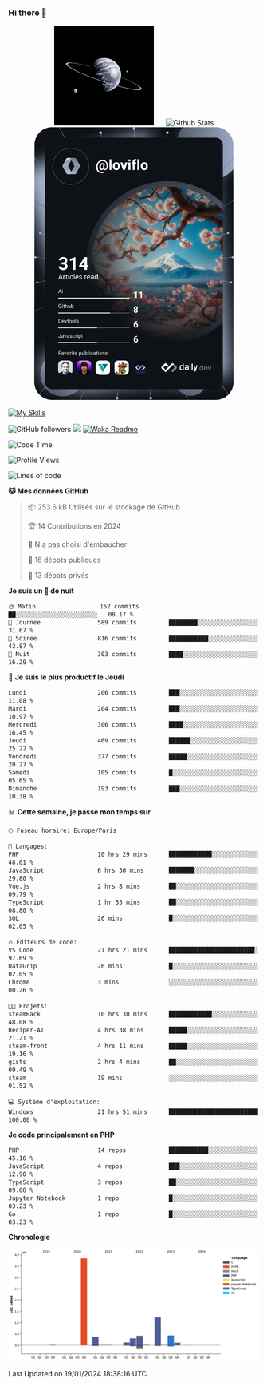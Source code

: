 ### Hi there 👋

<p align="center">
  <img src="https://github.com/Loviflo/Loviflo/blob/main/img/portrait.jpg" alt="Loviflo" height="200" style="margin-right: 20px"/>
  <img src="https://github-readme-stats.vercel.app/api?username=Loviflo&show_icons=true&theme=graywhite" alt="Github Stats" />
  <a href="https://app.daily.dev/loviflo"><img src="https://github.com/loviflo/loviflo/blob/main/devcard.svg" width="400" alt="Loviflo's Dev Card"/></a>
</p>

[![My Skills](https://skillicons.dev/icons?i=php,laravel,symfony,dotnet,cs,nodejs,mysql,postgres,js,ts,html,css,sass,angular,react,electron,docker,webpack,vscode,figma,git,github,gitlab,nginx,postman&perline=5)](https://skillicons.dev)

![GitHub followers](https://img.shields.io/github/followers/Loviflo?label=Follow&style=social)
![](https://visitor-badge.glitch.me/badge?page_id=Loviflo.Loviflo)
[![Waka Readme](https://github.com/Loviflo/Loviflo/actions/workflows/update-stats.yml/badge.svg)](https://github.com/Loviflo/Loviflo/actions/workflows/update-stats.yml)

<!--START_SECTION:waka-->
![Code Time](http://img.shields.io/badge/Code%20Time-1%2C817%20hrs%2022%20mins-blue)

![Profile Views](http://img.shields.io/badge/Vues%20du%20profil-12-blue)

![Lines of code](https://img.shields.io/badge/Depuis%20Hello%20World%2C%20j%27ai%20%C3%A9crit-6.8%20million%20Lignes%20de%20code-blue)

**🐱 Mes données GitHub** 

> 📦 253.6 kB Utilisés sur le stockage de GitHub 
 > 
> 🏆 14 Contributions en 2024
 > 
> 🚫 N'a pas choisi d'embaucher
 > 
> 📜 16 dépots publiques 
 > 
> 🔑 13 dépots privés 
 > 
**Je suis un 🦉 de nuit** 

```text
🌞 Matin                  152 commits         ██░░░░░░░░░░░░░░░░░░░░░░░   08.17 % 
🌆 Journée                589 commits         ████████░░░░░░░░░░░░░░░░░   31.67 % 
🌃 Soirée                 816 commits         ███████████░░░░░░░░░░░░░░   43.87 % 
🌙 Nuit                   303 commits         ████░░░░░░░░░░░░░░░░░░░░░   16.29 % 
```
📅 **Je suis le plus productif le Jeudi** 

```text
Lundi                    206 commits         ███░░░░░░░░░░░░░░░░░░░░░░   11.08 % 
Mardi                    204 commits         ███░░░░░░░░░░░░░░░░░░░░░░   10.97 % 
Mercredi                 306 commits         ████░░░░░░░░░░░░░░░░░░░░░   16.45 % 
Jeudi                    469 commits         ██████░░░░░░░░░░░░░░░░░░░   25.22 % 
Vendredi                 377 commits         █████░░░░░░░░░░░░░░░░░░░░   20.27 % 
Samedi                   105 commits         █░░░░░░░░░░░░░░░░░░░░░░░░   05.65 % 
Dimanche                 193 commits         ███░░░░░░░░░░░░░░░░░░░░░░   10.38 % 
```


📊 **Cette semaine, je passe mon temps sur** 

```text
🕑︎ Fuseau horaire: Europe/Paris

💬 Langages: 
PHP                      10 hrs 29 mins      ████████████░░░░░░░░░░░░░   48.01 % 
JavaScript               6 hrs 30 mins       ███████░░░░░░░░░░░░░░░░░░   29.80 % 
Vue.js                   2 hrs 8 mins        ██░░░░░░░░░░░░░░░░░░░░░░░   09.79 % 
TypeScript               1 hr 55 mins        ██░░░░░░░░░░░░░░░░░░░░░░░   08.80 % 
SQL                      26 mins             █░░░░░░░░░░░░░░░░░░░░░░░░   02.05 % 

🔥 Éditeurs de code: 
VS Code                  21 hrs 21 mins      ████████████████████████░   97.69 % 
DataGrip                 26 mins             █░░░░░░░░░░░░░░░░░░░░░░░░   02.05 % 
Chrome                   3 mins              ░░░░░░░░░░░░░░░░░░░░░░░░░   00.26 % 

🐱‍💻 Projets: 
steamBack                10 hrs 30 mins      ████████████░░░░░░░░░░░░░   48.08 % 
Reciper-AI               4 hrs 38 mins       █████░░░░░░░░░░░░░░░░░░░░   21.21 % 
steam-front              4 hrs 11 mins       █████░░░░░░░░░░░░░░░░░░░░   19.16 % 
gists                    2 hrs 4 mins        ██░░░░░░░░░░░░░░░░░░░░░░░   09.49 % 
steam                    19 mins             ░░░░░░░░░░░░░░░░░░░░░░░░░   01.52 % 

💻 Système d'exploitation: 
Windows                  21 hrs 51 mins      █████████████████████████   100.00 % 
```

**Je code principalement en PHP** 

```text
PHP                      14 repos            ███████████░░░░░░░░░░░░░░   45.16 % 
JavaScript               4 repos             ███░░░░░░░░░░░░░░░░░░░░░░   12.90 % 
TypeScript               3 repos             ██░░░░░░░░░░░░░░░░░░░░░░░   09.68 % 
Jupyter Notebook         1 repo              █░░░░░░░░░░░░░░░░░░░░░░░░   03.23 % 
Go                       1 repo              █░░░░░░░░░░░░░░░░░░░░░░░░   03.23 % 
```



**Chronologie**

![Lines of Code chart](https://raw.githubusercontent.com/Loviflo/Loviflo/main/assets/bar_graph.png)


 Last Updated on 19/01/2024 18:38:16 UTC
<!--END_SECTION:waka-->
